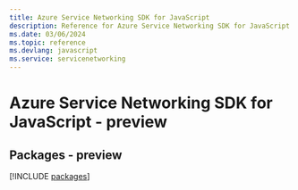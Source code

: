 ```yaml
---
title: Azure Service Networking SDK for JavaScript
description: Reference for Azure Service Networking SDK for JavaScript
ms.date: 03/06/2024
ms.topic: reference
ms.devlang: javascript
ms.service: servicenetworking
---
```

# Azure Service Networking SDK for JavaScript - preview
## Packages - preview
[!INCLUDE [packages](service-networking-index.md)]